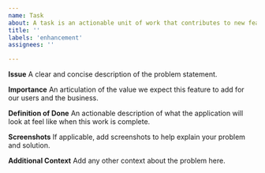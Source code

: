 ```yaml
---
name: Task
about: A task is an actionable unit of work that contributes to new feature development.
title: ''
labels: 'enhancement'
assignees: ''

---
```


**Issue**
A clear and concise description of the problem statement.

**Importance**
An articulation of the value we expect this feature to add for our users and the business.

**Definition of Done**
An actionable description of what the application will look at feel like when this work is complete.

**Screenshots**
If applicable, add screenshots to help explain your problem and solution.

**Additional Context**
Add any other context about the problem here.
